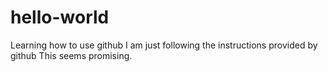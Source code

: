 # hello-world
Learning how to use github
I am just following the instructions provided by github
This seems promising.
